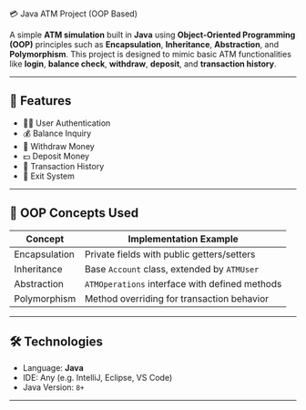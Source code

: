 💳 Java ATM Project (OOP Based)

A simple **ATM simulation** built in **Java** using **Object-Oriented Programming (OOP)** principles such as **Encapsulation**, **Inheritance**, **Abstraction**, and **Polymorphism**. This project is designed to mimic basic ATM functionalities like **login**, **balance check**, **withdraw**, **deposit**, and **transaction history**.

---

## 📌 Features

- 🧑‍💼 User Authentication
- 💰 Balance Inquiry
- 💸 Withdraw Money
- 💵 Deposit Money
- 📜 Transaction History
- 🚪 Exit System

---

## 🧠 OOP Concepts Used

| Concept         | Implementation Example                      |
|----------------|----------------------------------------------|
| Encapsulation   | Private fields with public getters/setters   |
| Inheritance     | Base `Account` class, extended by `ATMUser` |
| Abstraction     | `ATMOperations` interface with defined methods |
| Polymorphism    | Method overriding for transaction behavior   |

---

## 🛠 Technologies

- Language: **Java**
- IDE: Any (e.g. IntelliJ, Eclipse, VS Code)
- Java Version: `8+`

---
